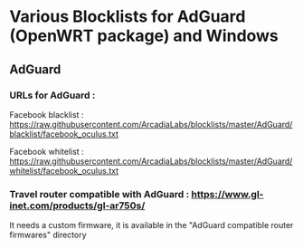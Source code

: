 # Various Blocklists for AdGuard (OpenWRT package) and Windows

## AdGuard

### URLs for AdGuard :

Facebook blacklist : https://raw.githubusercontent.com/ArcadiaLabs/blocklists/master/AdGuard/blacklist/facebook_oculus.txt

Facebook whitelist : https://raw.githubusercontent.com/ArcadiaLabs/blocklists/master/AdGuard/whitelist/facebook_oculus.txt

### Travel router compatible with AdGuard : https://www.gl-inet.com/products/gl-ar750s/

It needs a custom firmware, it is available in the "AdGuard compatible router firmwares" directory
